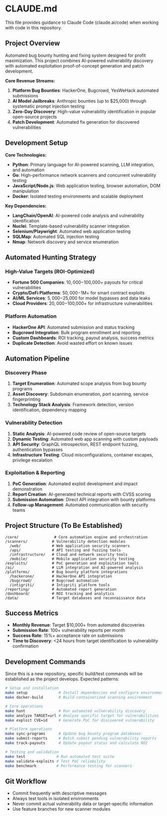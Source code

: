 # CLAUDE.md

This file provides guidance to Claude Code (claude.ai/code) when working with code in this repository.

## Project Overview

Automated bug bounty hunting and fixing system designed for profit maximization. This project combines AI-powered vulnerability discovery with automated exploitation proof-of-concept generation and patch development.

**Core Revenue Streams:**
1. **Platform Bug Bounties**: HackerOne, Bugcrowd, YesWeHack automated submissions
2. **AI Model Jailbreaks**: Anthropic bounties (up to $25,000) through systematic prompt injection testing
3. **Zero-Day Discovery**: High-value vulnerability identification in popular open-source projects
4. **Patch Development**: Automated fix generation for discovered vulnerabilities

## Development Setup

**Core Technologies:**
- **Python**: Primary language for AI-powered scanning, LLM integration, and automation
- **Go**: High-performance network scanners and concurrent vulnerability testing
- **JavaScript/Node.js**: Web application testing, browser automation, DOM manipulation
- **Docker**: Isolated testing environments and scalable deployment

**Key Dependencies:**
- **LangChain/OpenAI**: AI-powered code analysis and vulnerability identification
- **Nuclei**: Template-based vulnerability scanner integration
- **Selenium/Playwright**: Automated web application testing
- **SQLMap**: Automated SQL injection testing
- **Nmap**: Network discovery and service enumeration

## Automated Hunting Strategy

### High-Value Targets (ROI-Optimized)
- **Fortune 500 Companies**: $10,000-$100,000+ payouts for critical vulnerabilities
- **Crypto/DeFi Platforms**: $50,000-$1M+ for smart contract exploits
- **AI/ML Services**: $5,000-$25,000 for model bypasses and data leaks
- **Cloud Providers**: $20,000-$100,000+ for infrastructure vulnerabilities

### Platform Automation
- **HackerOne API**: Automated submission and status tracking
- **Bugcrowd Integration**: Bulk program enrollment and reporting
- **Custom Dashboards**: ROI tracking, payout analysis, success metrics
- **Duplicate Detection**: Avoid wasted effort on known issues

## Automation Pipeline

### Discovery Phase
1. **Target Enumeration**: Automated scope analysis from bug bounty programs
2. **Asset Discovery**: Subdomain enumeration, port scanning, service fingerprinting
3. **Technology Stack Analysis**: Framework detection, version identification, dependency mapping

### Vulnerability Detection
1. **Static Analysis**: AI-powered code review of open-source targets
2. **Dynamic Testing**: Automated web app scanning with custom payloads
3. **API Security**: GraphQL introspection, REST endpoint fuzzing, authentication bypasses
4. **Infrastructure Testing**: Cloud misconfigurations, container escapes, privilege escalation

### Exploitation & Reporting
1. **PoC Generation**: Automated exploit development and impact demonstration
2. **Report Creation**: AI-generated technical reports with CVSS scoring
3. **Submission Automation**: Direct API integration with bounty platforms
4. **Follow-up Management**: Automated communication with security teams

## Project Structure (To Be Established)

```
/core/                # Core automation engine and orchestration
/scanners/           # Vulnerability detection modules
  /web/              # Web application security scanners
  /api/              # API testing and fuzzing tools
  /infrastructure/   # Cloud and network security tools
  /mobile/           # Mobile application security testing
/exploits/           # PoC generation and exploitation tools
/ai/                 # LLM integration and AI-powered analysis
/platforms/          # Bug bounty platform integrations
  /hackerone/        # HackerOne API integration
  /bugcrowd/         # Bugcrowd automation
  /intigriti/        # Intigriti platform tools
/reporting/          # Automated report generation
/dashboard/          # ROI tracking and analytics
/data/               # Target databases and reconnaissance data
```

## Success Metrics

- **Monthly Revenue**: Target $10,000+ from automated discoveries
- **Submission Rate**: 100+ vulnerability reports per month
- **Success Rate**: 15%+ acceptance rate on submissions
- **Time to Discovery**: <24 hours from target identification to vulnerability confirmation

## Development Commands

Since this is a new repository, specific build/test commands will be established as the project develops. Expected patterns:

```bash
# Setup and installation
make setup              # Install dependencies and configure environment
make docker-build       # Build containerized scanning environment

# Core operations
make hunt               # Run automated vulnerability discovery
make analyze TARGET=url # Analyze specific target for vulnerabilities
make exploit CVE=id     # Generate PoC for discovered vulnerability

# Platform operations
make sync-programs      # Update bug bounty program databases
make submit-reports     # Batch submit pending vulnerability reports
make track-payouts      # Update payout status and calculate ROI

# Testing and validation
make test              # Run automated test suite
make validate-exploits # Test PoC reliability
make benchmark         # Performance testing for scanners
```

## Git Workflow

- Commit frequently with descriptive messages
- Always test tools in isolated environments
- Never commit actual vulnerability data or target-specific information
- Use feature branches for new scanner modules